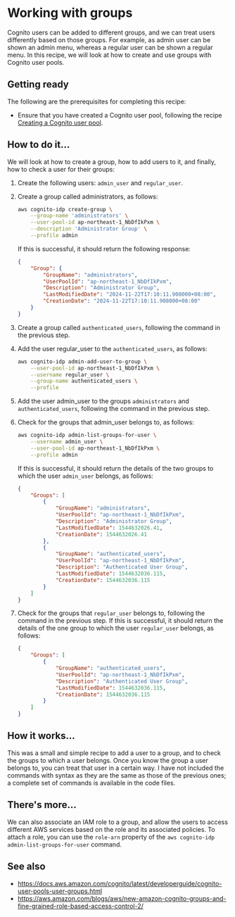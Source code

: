 # Working with groups
Cognito users can be added to different groups, and we can treat users differently based on those groups. For example, as admin user can be shown an admin menu, whereas a regular user can be shown a regular menu. In this recipe, we will look at how to create and use groups with Cognito user pools.
## Getting ready
The following are the prerequisites for completing this recipe:
* Ensure that you have created a Cognito user pool, following the recipe [Creating a Cognito user pool](../creating-a-cognito-user-pool/README.md). 

## How to do it...
We will look at how to create a group, how to add users to it, and finally, how to check a user for their groups:
1. Create the following users: `admin_user` and `regular_user`.
2. Create a group called administrators, as follows:
    ```bash
    aws cognito-idp create-group \
        --group-name 'administrators' \
        --user-pool-id ap-northeast-1_NbDfIkPxm \
        --description 'Administrator Group' \
        --profile admin
    ```
    If this is successful, it should return the following response:
    ```json
    {
        "Group": {
            "GroupName": "administrators",
            "UserPoolId": "ap-northeast-1_NbDfIkPxm",
            "Description": "Administrator Group",
            "LastModifiedDate": "2024-11-22T17:10:11.908000+08:00",
            "CreationDate": "2024-11-22T17:10:11.908000+08:00"
        }
    }
    ```

3. Create a group called `authenticated_users`, following the command in the previous step.
4. Add the user regular_user to the `authenticated_users`, as follows:
    ```bash
    aws cognito-idp admin-add-user-to-group \
        --user-pool-id ap-northeast-1_NbDfIkPxm \
        --username regular_user \
        --group-name authenticated_users \
        --profile 
    ```
5. Add the user admin_user to the groups `administrators` and `authenticated_users`, following the command in the previous step.
6. Check for the groups that admin_user belongs to, as follows:
    ```bash
    aws cognito-idp admin-list-groups-for-user \
        --username admin_user \
        --user-pool-id ap-northeast-1_NbDfIkPxm \
        --profile admin
    ```
    If this is successful, it should return the details of the two groups to which the user `admin_user` belongs, as follows:
    ```json
    {
        "Groups": [
            {
                "GroupName": "administrators",
                "UserPoolId": "ap-northeast-1_NbDfIkPxm",
                "Description": "Administrator Group",
                "LastModifiedDate": 1544632026.41,
                "CreationDate": 1544632026.41
            },
            {
                "GroupName": "authenticated_users",
                "UserPoolId": "ap-northeast-1_NbDfIkPxm",
                "Description": "Authenticated User Group",
                "LastModifiedDate": 1544632036.115,
                "CreationDate": 1544632036.115
            }
        ]
    }
    ```
7. Check for the groups that `regular_user` belongs to, following the command in the previous step.
If this is successful, it should return the details of the one group to which the user `regular_user` belongs, as follows:
    ```json
    {
        "Groups": [
            {
                "GroupName": "authenticated_users",
                "UserPoolId": "ap-northeast-1_NbDfIkPxm",
                "Description": "Authenticated User Group",
                "LastModifiedDate": 1544632036.115,
                "CreationDate": 1544632036.115
            }
        ]
    }
    ```

## How it works...
This was a small and simple recipe to add a user to a group, and to check the groups to which a user belongs. Once you know the group a user belongs to, you can treat that user in a certain way. I have not included the commands with syntax as they are the same as those of the previous ones; a complete set of commands is available in the code files.

## There's more...
We can also associate an IAM role to a group, and allow the users to access different AWS services based on the role and its associated policies. To attach a role, you can use the `role-arn` property of the `aws cognito-idp admin-list-groups-for-user` command.

## See also
* https://docs.aws.amazon.com/cognito/latest/developerguide/cognito-user-pools-user-groups.html
* https://aws.amazon.com/blogs/aws/new-amazon-cognito-groups-and-fine-grained-role-based-access-control-2/